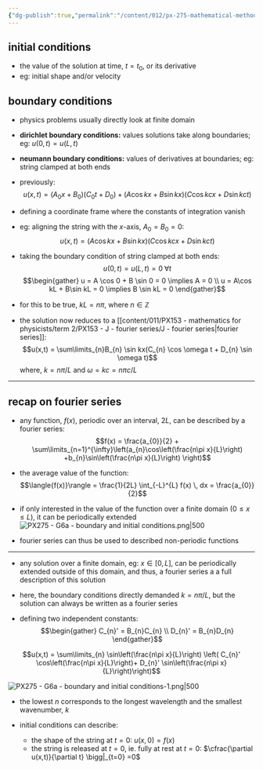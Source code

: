 ```yaml
---
{"dg-publish":true,"permalink":"/content/012/px-275-mathematical-methods/term-2/g-partial-differential-equations/px-275-g6-boundary-and-initial-conditions/","noteIcon":"1","created":"2025-01-15T17:40:16.042+00:00","updated":"2025-01-15T18:52:15.200+00:00"}
---
```


## initial conditions
- the value of the solution at time, $t = t_{0}$, or its derivative
- eg: initial shape and/or velocity
## boundary conditions
- physics problems usually directly look at finite domain

- **dirichlet boundary conditions:** values solutions take along boundaries; eg: $u(0,t) = u(L,t)$
- **neumann boundary conditions:** values of derivatives at boundaries; eg: string clamped at both ends

- previously:
$$u(x,t) =( A_{0}x + B_{0})(C_{0}t + D_{0}) + (A \cos kx + B\sin kx)(C\cos kcx + D\sin kct)$$
- defining a coordinate frame where the constants of integration vanish
- eg: aligning the string with the $x$-axis, $A_{0}= B_{0} = 0:$
$$u(x,t) = (A \cos kx + B\sin kx)(C\cos kcx + D\sin kct)$$
- taking the boundary condition of string clamped at both ends: 
$$u(0,t) = u(L,t) = 0 \; \forall t$$
$$\begin{gather}
u = A \cos 0 + B \sin  0 = 0 \implies A = 0 \\
u = A\cos kL + B\sin kL = 0 \implies B \sin kL = 0
\end{gather}$$
- for this to be true, $kL = n \pi$, where $n\in \mathbb{Z}$
- the solution now reduces to a [[content/011/PX153 - mathematics for physicists/term 2/PX153 - J - fourier series/J - fourier series\|fourier series]]:
$$u(x,t) = \sum\limits_{n}B_{n} \sin kx(C_{n} \cos \omega t + D_{n} \sin \omega t)$$
	where, $k = n\pi / L$ and $\omega = kc = n\pi c / L$

___
## recap on fourier series
- any function, $f(x)$, periodic over an interval, $2L$, can be described by a fourier series:
$$f(x) = \frac{a_{0}}{2} + \sum\limits_{n=1}^{\infty}\left(a_{n}\cos\left(\frac{n\pi x}{L}\right) +b_{n}\sin\left(\frac{n\pi x}{L}\right) \right)$$
- the average value of the function:
$$\langle{f(x)}\rangle = \frac{1}{2L} \int_{-L}^{L} f(x) \, dx = \frac{a_{0}}{2}$$
- if only interested in the value of the function over  a finite domain $(0 \leq x \leq L)$, it can be periodically extended
![PX275 - G6a - boundary and initial conditions.png|500](/img/user/pics/PX275%20-%20G6a%20-%20boundary%20and%20initial%20conditions.png)

- fourier series can thus be used to described non-periodic functions
___

- any solution over a finite domain, eg: $x \in [0,L]$, can be periodically extended outside of this domain, and thus, a fourier series a a full description of this solution
- here, the boundary conditions directly demanded $k = n\pi/L$, but the solution can always be written as a fourier series

- defining two independent constants:
$$\begin{gather}
C_{n}' = B_{n}C_{n} \\ 
D_{n}' = B_{n}D_{n}
\end{gather}$$

$$u(x,t) = \sum\limits_{n} \sin\left(\frac{n\pi x}{L}\right) \left( C_{n}' \cos\left(\frac{n\pi x}{L}\right)+ D_{n}' \sin\left(\frac{n\pi x}{L}\right)\right)$$

![PX275 - G6a - boundary and initial conditions-1.png|500](/img/user/pics/PX275%20-%20G6a%20-%20boundary%20and%20initial%20conditions-1.png)

- the lowest $n$ corresponds to the longest wavelength and the smallest wavenumber, $k$

- initial conditions can describe:
	- the shape of the string at $t=0:$ $u(x,0) = f(x)$
	- the string is released at $t=0$, ie. fully at rest at $t=0:$ $\cfrac{\partial u(x,t)}{\partial t} \bigg|_{t=0}  =0$

